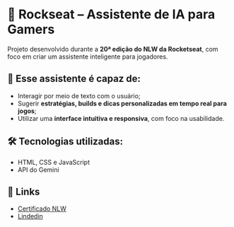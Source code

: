 # 🚀 Rockseat – Assistente de IA para Gamers

Projeto desenvolvido durante a **20ª edição do NLW da Rocketseat**, com foco em criar um assistente inteligente para jogadores.

## 📌 Esse assistente é capaz de:
- Interagir por meio de texto com o usuário;
- Sugerir **estratégias, builds e dicas personalizadas em tempo real para jogos**;
- Utilizar uma **interface intuitiva e responsiva**, com foco na usabilidade.


## 🛠 Tecnologias utilizadas:
- HTML, CSS e JavaScript  
- API do Gemini


## 📎 Links
- [Certificado NLW](https://app.rocketseat.com.br/)
- [Lindedin](https://www.linkedin.com/in/pedro-henrique-nogueira-porta/)
